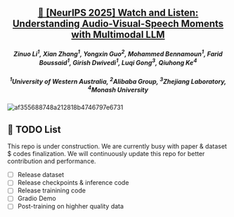 <h2 align="center"> <a href="https://arxiv.org/pdf/2505.18110">🤖 [NeurIPS 2025] Watch and Listen: Understanding Audio-Visual-Speech Moments with Multimodal LLM</a></h2>
<h5 align="center"> Zinuo Li<sup>1</sup>, Xian Zhang<sup>1</sup>, Yongxin Guo<sup>2</sup>, Mohammed Bennamoun<sup>1</sup>, Farid Boussaid<sup>1</sup>, Girish Dwivedi<sup>1</sup>, Luqi Gong<sup>3</sup>, Qiuhong Ke<sup>4</sup> </h5>
<h5 align="center">  <sup>1</sup>University of Western Australia, <sup>2</sup>Alibaba Group, <sup>3</sup>Zhejiang Laboratory, <sup>4</sup>Monash University </h5>

![af355688748a212818b4746797e6731](https://github.com/user-attachments/assets/fbc89818-b878-4efe-b72c-959f35db169e)

## 📢 TODO List
This repo is under construction. We are currently busy with paper & dataset $ codes finalization.
We will continuously update this repo for better contribution and performance.
- [ ] Release dataset
- [ ] Release checkpoints & inference code
- [ ] Release trainining code
- [ ] Gradio Demo
- [ ] Post-training on highher quality data
